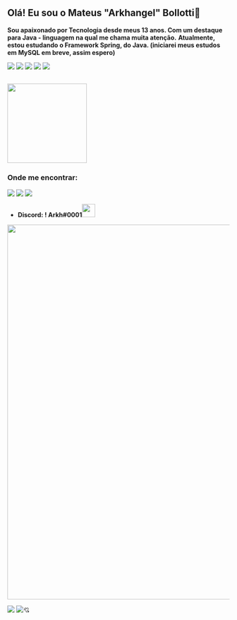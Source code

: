 ## Olá! Eu sou o Mateus "Arkhangel" Bollotti🤙

<strong>Sou apaixonado por Tecnologia desde meus 13 anos. Com um destaque para Java - linguagem na qual me chama muita atenção.</strong>
<strong>Atualmente, estou estudando o Framework Spring, do Java. (iniciarei meus estudos em MySQL em breve, assim espero)</strong>

<img src="https://img.shields.io/badge/Java-ED8B00?style=for-the-badge&logo=java&logoColor=white"> <img src="https://camo.githubusercontent.com/4bde567a4772f994f22418e4505a1ac8dc6e6219100251aa79b7279e02c8bb07/68747470733a2f2f696d672e736869656c64732e696f2f62616467652f537072696e672d3644423333463f7374796c653d666f722d7468652d6261646765266c6f676f3d737072696e67266c6f676f436f6c6f723d7768697465"> <img src="https://img.shields.io/badge/GIT-E44C30?style=for-the-badge&logo=git&logoColor=white"> <img src="https://img.shields.io/badge/IntelliJ_IDEA-000000.svg?style=for-the-badge&logo=intellij-idea&logoColor=white"> <img src="https://img.shields.io/badge/Linux-FCC624?style=for-the-badge&logo=linux&logoColor=black">
##

<img height="180em" src="https://github-readme-stats.vercel.app/api/top-langs/?username=Arkhangel01&layout=compact&langs_count=7&theme=radical"/>

### Onde me encontrar:
<a href="https://www.instagram.com/mat.ribeiro__/"><img src="https://img.shields.io/badge/Instagram-E4405F?style=for-the-badge&logo=instagram&logoColor=white"></a> <a href="https://wa.me/+5544974005474"><img src="https://img.shields.io/badge/WhatsApp-25D366?style=for-the-badge&logo=whatsapp&logoColor=white"></a> <a href="mailto:mateus.ribeiro.dev@gmail.com"><img src="https://img.shields.io/badge/Gmail-D14836?style=for-the-badge&logo=gmail&logoColor=white"></a>

+ <strong>Discord: ! Arkh#0001</strong><img src="https://img.icons8.com/color/344/discord--v2.png" width="30">

<img src="https://user-images.githubusercontent.com/8989346/136876224-bac0a91f-63a8-45ea-b5fc-6618bddf2335.gif" width="850px"> 
<p><img src="https://aleen42.github.io/badges/src/lamborghini.svg"> <img src="https://aleen42.github.io/badges/src/bugatti.svg">💘</p>
